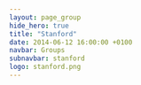 ```yaml
---
layout: page_group
hide_hero: true
title: "Stanford"
date: 2014-06-12 16:00:00 +0100
navbar: Groups
subnavbar: stanford
logo: stanford.png
---
```

